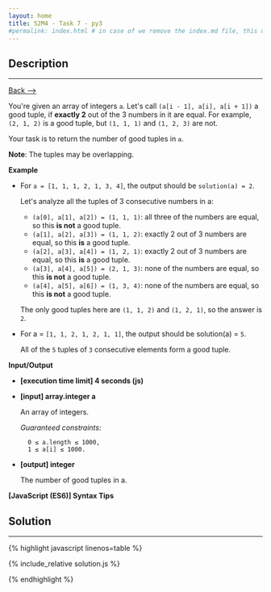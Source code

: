 ```yaml
---
layout: home
title: S2M4 - Task 7 - py3
#permalink: index.html # in case of we remove the index.md file, this doc will be the index page
---
```


<div class="row">
<div class="columnStmt" markdown="1">

##  Description
------

[Back --> ](../README.md) 

You're given an array of integers `a`. Let's call `(a[i - 1], a[i], a[i + 1])` a good tuple, if **exactly 2** out of the 3 numbers in it are equal. For example, `(2, 1, 2)` is a good tuple, but `(1, 1, 1)` and `(1, 2, 3)` are not.

Your task is to return the number of good tuples in `a`.

**Note**: The tuples may be overlapping.

**Example**

-   For `a = [1, 1, 1, 2, 1, 3, 4]`, the output should be `solution(a) = 2`.

    Let's analyze all the tuples of 3 consecutive numbers in a:

    -   `(a[0], a[1], a[2]) = (1, 1, 1)`: all three of the numbers are equal, so this **is not** a good tuple.
    -   `(a[1], a[2], a[3]) = (1, 1, 2)`: exactly 2 out of 3 numbers are equal, so this **is** a good tuple.
    -   `(a[2], a[3], a[4]) = (1, 2, 1)`: exactly 2 out of 3 numbers are equal, so this **is** a good tuple.
    -   `(a[3], a[4], a[5]) = (2, 1, 3)`: none of the numbers are equal, so this **is not** a good tuple.
    -   `(a[4], a[5], a[6]) = (1, 3, 4)`: none of the numbers are equal, so this **is not** a good tuple.

    The only good tuples here are `(1, 1, 2)` and `(1, 2, 1)`, so the answer is` 2`.

-   For a = `[1, 1, 2, 1, 2, 1, 1]`, the output should be solution(a) = `5`.

    All of the `5` tuples of `3` consecutive elements form a good tuple.

**Input/Output**

* **[execution time limit] 4 seconds (js)**

* **[input] array.integer a**

    An array of integers.

    *Guaranteed constraints:*

        0 ≤ a.length ≤ 1000,
        1 ≤ a[i] ≤ 1000.

* **[output] integer**

    The number of good tuples in a.

**[JavaScript (ES6)] Syntax Tips**

</div>
<div class="columnSol" markdown="1">

## Solution
------

{% highlight javascript linenos=table %}

{% include_relative solution.js %}

{% endhighlight %}

</div>
</div>
